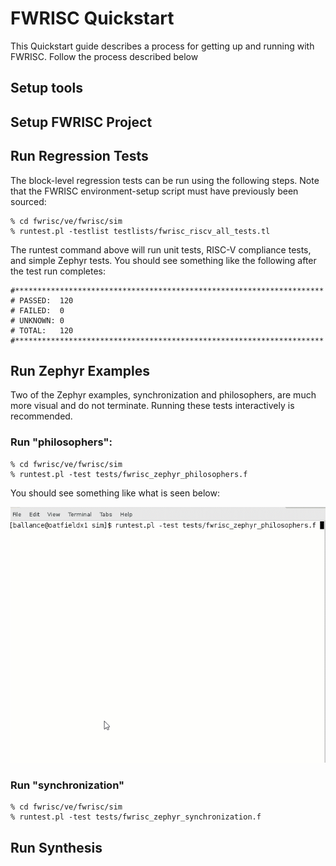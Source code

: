 # FWRISC Quickstart

This Quickstart guide describes a process for getting up and running with FWRISC. Follow the process
described below 

## Setup tools

## Setup FWRISC Project

## Run Regression Tests

The block-level regression tests can be run using the following steps. Note that the
FWRISC environment-setup script must have previously been sourced:

```
% cd fwrisc/ve/fwrisc/sim
% runtest.pl -testlist testlists/fwrisc_riscv_all_tests.tl
```

The runtest command above will run unit tests, RISC-V compliance tests, and simple Zephyr tests. You should see 
something like the following after the test run completes:

```
#*********************************************************************
# PASSED:  120
# FAILED:  0
# UNKNOWN: 0
# TOTAL:   120
#*********************************************************************
```



## Run Zephyr Examples
Two of the Zephyr examples, synchronization and philosophers, are much more visual and do not terminate.
Running these tests interactively is recommended.

### Run "philosophers":

```
% cd fwrisc/ve/fwrisc/sim
% runtest.pl -test tests/fwrisc_zephyr_philosophers.f
```

You should see something like what is seen below:

![alt text](imgs/Philosophers.gif "Philosophers")


### Run "synchronization"

```
% cd fwrisc/ve/fwrisc/sim
% runtest.pl -test tests/fwrisc_zephyr_synchronization.f
```


## Run Synthesis


